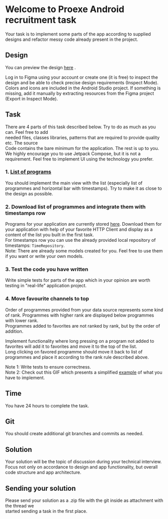 


# Welcome to Proexe Android recruitment task

Your task is to implement some parts of the app according to supplied designs and refactor messy
code already present in the project.

## Design

You can preview the
design [here](https://www.figma.com/file/wn2XsBsDYSqZTppTDwkkSZ/Zadanie-rekrutacyjne-v2?node-id=0%3A1)
.

Log in to Figma using your account or create one (it is free) to inspect the design and be able to
check precise design requirements (Inspect Mode). Colors and icons are included in the Android
Studio project. If something is missing, add it manually by extracting resources from the Figma
project (Export in Inspect Mode).

## Task

There are 4 parts of this task described below. Try to do as much as you can. Feel free to add  
needed files, classes libraries, patterns that are required to provide quality etc. The source  
Code contains the bare minimum for the application. The rest is up to you. We highly encourage you
to use Jetpack Compose, but it is not a requirement. Feel free to implement UI using the technology
you prefer.

### 1. [List of programs](https://www.figma.com/file/wn2XsBsDYSqZTppTDwkkSZ/Zadanie-rekrutacyjne-v2?node-id=0%3A1)

You should implement the main view with the list (especially list of programmes and horizontal bar
with timestamps). Try to make it as close to the design as possible.

### 2. Download list of programmes and integrate them with timestamps row

Programs for your application are currently stored [here](https://jsonkeeper.com/b/GG8C). Download
them for your application with help of your favorite HTTP Client and display as a content of the
list you built in the first task.
<br>For timestamps row you can use the already provided local repository of
timestamps: `TimeRepository`. </br>
Note: There are already some models created for you. Feel free to use them if you want or write your
own models.

### 3. Test the code you have written

Write simple tests for parts of the app which in your opinion are worth testing in "real-life"
application project.

### 4. Move favourite channels to top

Order of programmes provided from your data source represents some kind of rank. Programmes with
higher rank are displayed below programmes with lower rank.  
Programmes added to favorites are not ranked by rank, but by the order of addition.

Implement functionality where long pressing on a program not added to favorites will add it to
favorites and move it to the top of the list.  
Long clicking on favored programme should move it back to list of programmes and place it according
to the rank rule described above.

Note 1: Write tests to ensure correctness.  
Note 2: Check out this GIF which presents a simplified [example](media/list.gif) of what you have to
implement.

## Time

You have 24 hours to complete the task.

## Git

You should create additional git branches and commits as needed.

## Solution

Your solution will be the topic of discussion during your technical interview. Focus not only on
accordance to design and app functionality, but overall code structure and app architecture.

## Sending your solution

Please send your solution as a .zip file with the git inside as attachment with the thread we    
started sending a task in the first place.